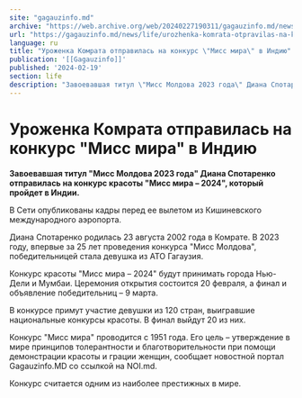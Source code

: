 ```yaml
---
site: "gagauzinfo.md"
archive: "https://web.archive.org/web/20240227190311/gagauzinfo.md/news/life/urozhenka-komrata-otpravilas-na-konkurs-miss-mira-v-indiyu"
url: "https://gagauzinfo.md/news/life/urozhenka-komrata-otpravilas-na-konkurs-miss-mira-v-indiyu"
language: ru
title: "Уроженка Комрата отправилась на конкурс \"Мисс мира\" в Индию"
publication: '[[Gagauzinfo]]'
published: '2024-02-19'
section: life
description: "Завоевавшая титул \"Мисс Молдова 2023 года\" Диана Спотаренко отправилась на конкурс красоты \"Мисс мира – 2024\", который пройдет в Индии."
---
```


# Уроженка Комрата отправилась на конкурс "Мисс мира" в Индию

**Завоевавшая титул "Мисс Молдова 2023 года" Диана Спотаренко отправилась на конкурс красоты "Мисс мира – 2024", который пройдет в Индии.**

В Сети опубликованы кадры перед ее вылетом из Кишиневского международного аэропорта.

Диана Спотаренко родилась 23 августа 2002 года в Комрате. В 2023 году, впервые за 25 лет проведения конкурса "Мисс Молдова", победительницей стала девушка из АТО Гагаузия.

Конкурс красоты "Мисс мира – 2024" будут принимать города Нью-Дели и Мумбаи. Церемония открытия состоится 20 февраля, а финал и объявление победительниц – 9 марта.

В конкурсе примут участие девушки из 120 стран, выигравшие национальные конкурсы красоты. В финал выйдут 20 из них.

Конкурс "Мисс мира" проводится с 1951 года. Его цель – утверждение в мире принципов толерантности и благотворительности при помощи демонстрации красоты и грации женщин, сообщает новостной портал Gagauzinfo.MD со ссылкой на NOI.md.

Конкурс считается одним из наиболее престижных в мире.